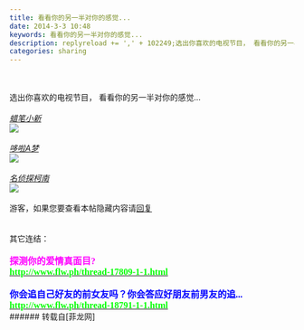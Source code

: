 ```yaml
---
title: 看看你的另一半对你的感觉...
date: 2014-3-3 10:48
keywords: 看看你的另一半对你的感觉...
description: replyreload += ',' + 102249;选出你喜欢的电视节目， 看看你的另一半对你的感觉...蜡笔小新哆啦A梦名侦探柯南游客，如果您要查看本帖隐藏内容请回复其它连结：探测你的爱情真面目?http://www.flw.ph/thread-17809-1-1.html你会追自己好友的前女友吗？你会答应好朋友前男友的追...http://www.flw.ph/thread-18791-1-1.html
categories: sharing
---
```

<td class="t_f" id="postmessage_102249"><script type="f443ca8ce287382f884a1291-text/javascript">replyreload += ',' + 102249;</script><br/>
<br/>
选出你喜欢的电视节目， 看看你的另一半对你的感觉...<img alt="" border="0" onclick="" onmouseover="" smilieid="311" src="static/image/smiley/qq/91.gif"/><br/>
<br/>
<i><u>蜡笔小新</u></i><br/>

<img aid="43079" data-cf-modified-f443ca8ce287382f884a1291-="" file="data/attachment/forum/201403/03/104035s44l4j86158s5z6j.jpg.thumb.jpg" id="aimg_43079" inpost="1" onclick="" onmouseover="" src="http://www.flw.ph/data/attachment/forum/201403/03/104035s44l4j86158s5z6j.jpg" style="cursor:pointer" zoomfile="data/attachment/forum/201403/03/104035s44l4j86158s5z6j.jpg"/>


<br/>
<br/>
<u><i>哆啦A梦</i></u><br/>

<img aid="43078" data-cf-modified-f443ca8ce287382f884a1291-="" file="data/attachment/forum/201403/03/104034nksarsrsttrr4sk4.jpg.thumb.jpg" id="aimg_43078" inpost="1" onclick="" onmouseover="" src="http://www.flw.ph/data/attachment/forum/201403/03/104034nksarsrsttrr4sk4.jpg" style="cursor:pointer" zoomfile="data/attachment/forum/201403/03/104034nksarsrsttrr4sk4.jpg"/>


<br/>
<br/>
<u><i>名侦探柯南</i></u><br/>

<img aid="43077" data-cf-modified-f443ca8ce287382f884a1291-="" file="data/attachment/forum/201403/03/104027kkw66oz4wowdlems.jpg.thumb.jpg" id="aimg_43077" inpost="1" onclick="" onmouseover="" src="http://www.flw.ph/data/attachment/forum/201403/03/104027kkw66oz4wowdlems.jpg" style="cursor:pointer" zoomfile="data/attachment/forum/201403/03/104027kkw66oz4wowdlems.jpg"/>


<br/>
<br/>
<div class="locked">游客，如果您要查看本帖隐藏内容请<a data-cf-modified-f443ca8ce287382f884a1291-="" href="forum.php?mod=post&amp;action=reply&amp;fid=47&amp;tid=21256" onclick="if (!window.__cfRLUnblockHandlers) return false; showWindow('reply', this.href)">回复</a></div><br/>
<br/>
其它连结：<br/>
<br/>
<font face="微软雅黑"><font size="3"><font color="magenta"><strong>探测你的爱情真面目?</strong></font></font></font><br/>
<a href="http://www.flw.ph/thread-17809-1-1.html" target="_blank"><strong><font face="微软雅黑"><font size="3"><font color="lime">http://www.flw.ph/thread-17809-1-1.html</font></font></font></strong></a><br/>
<br/>
<strong><font size="3"><font face="微软雅黑"><font color="blue">你会追自己好友的前女友吗？你会答应好朋友前男友的追...</font><br/>
</font></font><a href="http://www.flw.ph/thread-18791-1-1.html" target="_blank"><font face="微软雅黑"><font size="3"><font color="lime">http://www.flw.ph/thread-18791-1-1.html</font></font></font></a></strong><br/>
<img alt="" border="0" onclick="" onmouseover="" smilieid="255" src="static/image/smiley/Xiongmao/40.gif"/><br/>
</td>
###### 转载自[菲龙网]